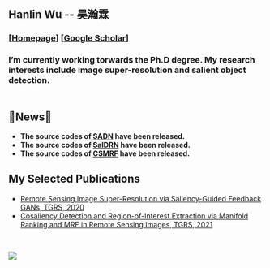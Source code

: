 ## Hanlin Wu -- 吴瀚霖

### [[Homepage](http://hanlinwu.github.io/)] [[Google Scholar](https://scholar.google.com/citations?user=o4bZgbIAAAAJ)]

### I’m currently working torwards the Ph.D degree. My research interests include image super-resolution and salient object detection.<br><br>

## 🌱News🌱 
- **The source codes of [SADN](https://github.com/hanlinwu/SADN) have been released.**
- **The source codes of [SalDRN](https://github.com/hanlinwu/SalDRN) have been released.**
- **The source codes of [CSMRF](https://github.com/hanlinwu/TGRS-CSMRF) have been released.**

## My Selected Publications
- [Remote Sensing Image Super-Resolution via Saliency-Guided Feedback GANs, TGRS, 2020](https://ieeexplore.ieee.org/abstract/document/9301233/)
- [Cosaliency Detection and Region-of-Interest Extraction via Manifold Ranking and MRF in Remote Sensing Images, TGRS, 2021](https://ieeexplore.ieee.org/abstract/document/9442923/)
<br>

![](https://github-readme-stats.vercel.app/api?username=hanlinwu&show_icons=true&hide=contribs,issues&cache_seconds=86400&theme=default)




